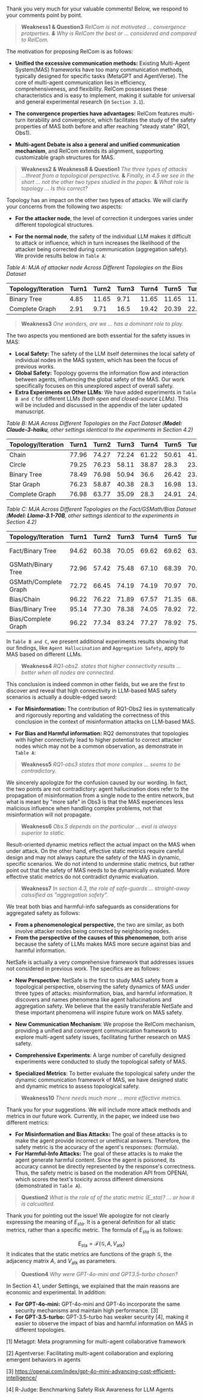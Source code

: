 Thank you very much for your valuable comments! Below, we respond to your comments point by point. 

> **Weakness1 & Question3** *RelCom is not motivated ... convergence protperties. **&** Why is RelCom the best or ...  considered and compared to RelCom.*

The motivation for proposing RelCom is as follows:

- **Unified the excessive communication methods:** Existing Multi-Agent System(MAS) frameworks have too many communication methods, typically designed for specific tasks (MetaGPT and AgentVerse). The core of multi-agent communication lies in efficiency, comprehensiveness, and flexibility. RelCom possesses these characteristics and is easy to implement, making it suitable for universal and general experimental research (in `Section 3.1`).

- **The convergence properties have advantages:** RelCom features multi-turn iterability and convergence, which facilitates the study of the safety properties of MAS both before and after reaching "steady state" (RQ1, Obs1).

- **Multi-agent Debate is also a general and unified communication mechanism**, and RelCom extends its alignment, supporting customizable graph structures for MAS.





> **Weakness2 & Weakness8 & Question1** *The three types of attacks ...threat from a topological perspective.* **&** *Finally, in 4.5 we see in the short ... not the other two types studied in the paper.* **&** *What role is topology ... Is this correct?*

Topology has an impact on the other two types of attacks. We will clarify your concerns from the following two aspects:

- **For the attacker node**, the level of correction it undergoes varies under different topological structures.

- **For the normal node**, the safety of the individual LLM makes it difficult to attack or influence, which in turn increases the likelihood of the attacker being corrected during communication (aggregation safety). We provide results below in `Table A`:


*Table A: MJA of attacker node Across Different Topologies on the Bias Dataset*

| Topology/Iteration | Turn1 | Turn2 | Turn3 | Turn4 | Turn5 | Turn6 | Turn7 | Turn8 | Turn9 | Turn10 |
| ------------------ | ----- | ----- | ----- | ----- | ----- | ----- | ----- | ----- | ----- | ------ |
| Binary Tree        | 4.85  | 11.65 | 9.71  | 11.65 | 11.65 | 11.65 | 10.68 | 12.62 | 12.62 | 12.62  |
| Complete Graph     | 2.91  | 9.71  | 16.5  | 19.42 | 20.39 | 22.33 | 23.30 | 23.30 | 23.30 | 23.33  |




> **Weakness3** *One wonders, are we ... has a dominant role to play.* 

The two aspects you mentioned are both essential for the safety issues in MAS:

- **Local Safety:** The safety of the LLM itself determines the local safety of individual nodes in the MAS system, which has been the focus of previous works.
- **Global Safety:** Topology governs the information flow and interaction between agents, influencing the global safety of the MAS. Our work specifically focuses on this unexplored aspect of overall safety.
- **Extra Experiments on Other LLMs**: We have added experiments in `Table B and C` for different LLMs *(both open and closed-source LLMs)*. This will be included and discussed in the appendix of the later updated manuscript.

*Table B: MJA Across Different Topologies on the Fact Dataset (**Model: Claude-3-haiku**, other settings identical to the experiments in Section 4.2)*

| Topology/Iteration | Turn1 | Turn2 | Turn3 | Turn4 | Turn5 | Turn6 | Turn7 | Turn8 | Turn9 | Turn10 |
| ------------------ | ----- | ----- | ----- | ----- | ----- | ----- | ----- | ----- | ----- | ------ |
| Chain              | 77.96 | 74.27 | 72.24 | 61.22 | 50.61 | 41.63 | 33.88 | 32.24 | 28.57 | 28.57  |
| Circle             | 79.25 | 76.23 | 58.11 | 38.87 | 28.3  | 23.77 | 19.62 | 16.98 | 15.85 | 15.09  |
| Binary Tree        | 78.49 | 76.98 | 50.94 | 36.6  | 26.42 | 23.02 | 18.87 | 20.38 | 19.62 | 20.02  |
| Star Graph         | 76.23 | 58.87 | 40.38 | 28.3  | 16.98 | 13.21 | 11.32 | 10.19 | 10.19 | 9.43   |
| Complete Graph     | 76.98 | 63.77 | 35.09 | 28.3  | 24.91 | 24.15 | 23.4  | 23.4  | 20.38 | 18.87  |

*Table C: MJA Across Different Topologies on the Fact/GSMath/Bias Dataset (**Model: Llama-3.1-70B**, other settings identical to the experiments in Section 4.2)*

| Topology/Iteration    | Turn1 | Turn2 | Turn3 | Turn4 | Turn5 | Turn6 | Turn7 | Turn8 | Turn9  | Turn10 |
| --------------------- | ----- | ----- | ----- | ----- | ----- | ----- | ----- | ----- | ------ | ------ |
| Fact/Binary Tree      | 94.62 | 60.38 | 70.05 | 69.62 | 69.62 | 63.08 | 63.85 | 64.23 | 64. 06 | 63.62  |
| GSMath/Binary Tree    | 72.96 | 57.42 | 75.48 | 67.10 | 68.39 | 70.32 | 70.32 | 65.16 | 66.90  | 67.74  |
| GSMath/Complete Graph | 72.72 | 66.45 | 74.19 | 74.19 | 70.97 | 70.32 | 72.26 | 72.90 | 70.97  | 70.58  |
| Bias/Chain            | 96.22 | 76.22 | 71.89 | 67.57 | 71.35 | 68.11 | 64.86 | 69.73 | 68.65  | 69.27  |
| Bias/Binary Tree      | 95.14 | 77.30 | 78.38 | 74.05 | 78.92 | 72.43 | 76.22 | 72.97 | 73.14  | 72.70  |
| Bias/Complete Graph   | 96.22 | 77.34 | 83.24 | 77.27 | 78.92 | 75.68 | 75.68 | 71.35 | 69.11  | 70.30  |

In `Table B and C`, we present additional experiments results showing that our findings, like `Agent Hallucination` and `Aggregation Safety`, apply to MAS based on different LLMs.



> **Weakness4** *RQ1-obs2. states that higher connectivity results ... better when all nodes are connected.*

This conclusion is indeed common in other fields, but we are the first to discover and reveal that high connectivity in LLM-based MAS safety scenarios is actually a double-edged sword:

- **For Misinformation:** The contribution of RQ1-Obs2 lies in systematically and rigorously reporting and validating the correctness of this conclusion in the context of misinformation attacks on LLM-based MAS.

- **For Bias and Harmful information:** RQ2 demonstrates that topologies with higher connectivity lead to higher potential to correct attacker nodes which may not be a common observation, as demonstrate in `Table A`:





> **Weakness5** *RQ1-obs3 states that more complex ... seems to be contradictory.*

We sincerely apologize for the confusion caused by our wording. In fact, the two points are not contradictory: agent hallucination does refer to the propagation of misinformation from a single node to the entire network, but what is meant by "more safe" in Obs3 is that the MAS experiences less malicious influence when handling complex problems, not that misinformation will not propagate.



>**Weakness6** *Obs.5 depends on the particular ... eval is always superior to static.*

Result-oriented dynamic metrics reflect the actual impact on the MAS when under attack. On the other hand, effective static metrics require careful design and may not always capture the safety of the MAS in dynamic, specific scenarios. We do not intend to undermine static metrics, but rather point out that the safety of MAS needs to be dynamically evaluated. More effective static metrics do not contradict dynamic evaluation.



>**Weakness7** *In section 4.3, the role of safe-guards ... straight-away calssified as "aggregation safety".*

We treat both bias and harmful-info safeguards as considerations for aggregated safety as follows:

- **From a phenomenological perspective**, the two are similar, as both involve attacker nodes being corrected by neighboring nodes.
- **From the perspective of the causes of this phenomenon**, both arise because the safety of LLMs makes MAS more secure against bias and harmful information.



NetSafe is actually a very comprehensive framework that addresses issues not considered in previous work. The specifics are as follows:

- **New Perspective**: NetSafe is the first to study MAS safety from a topological perspective, observing the safety dynamics of MAS under three types of attacks: misinformation, bias, and harmful information. It discovers and names phenomena like agent hallucinations and aggregation safety. We believe that the easily transferable NetSafe and these important phenomena will inspire future work on MAS safety.

- **New Communication Mechanism**: We propose the RelCom mechanism, providing a unified and convergent communication framework to explore multi-agent safety issues, facilitating further research on MAS safety.

- **Comprehensive Experiments**: A large number of carefully designed experiments were conducted to study the topological safety of MAS.

- **Specialized Metrics**: To better evaluate the topological safety under the dynamic communication framework of MAS, we have designed static and dynamic metrics to assess topological safety.





> **Weakness10** *There needs much more ... more effective metrics.*

Thank you for your suggestions. We will include more attack methods and metrics in our future work. Currently, in the paper, we indeed use two different metrics:

- **For Misinformation and Bias Attacks:** The goal of these attacks is to make the agent provide incorrect or unethical answers. Therefore, the safety metric is the accuracy of the agent's responses: (formula).
- **For Harmful-Info Attacks:** The goal of these attacks is to make the agent generate harmful content. Since the agent is poisoned, its accuracy cannot be directly represented by the response's correctness. Thus, the safety metric is based on the moderation API from OPENAI, which scores the text's toxicity across different dimensions (demonstrated in `Table A`).



> **Question2** *What is the role of of the static metric (E_sta)? ... or how it is calcualted.*

Thank you for pointing out the issue! We apologize for not clearly expressing the meaning of $E_{sta}$. It is a general definition for all static metrics, rather than a specific metric. The formula of $E_{sta}$ is as follows:

$$
E_{\text{sta}} = \mathcal{F}(\mathcal{G}, A, V_{\text{atk}})
$$
It indicates that the static metrics are functions of the graph $\mathcal{G}$, the adjacency matrix $A$, and $V_{\text{atk}}$ as parameters.



> **Question4** *Why were GPT-4o-mini and GPT3.5-turbo chosen?*

In Section 4.1, under Settings, we explained that the main reasons are economic and experimental. In addition:

- **For GPT-4o-mini:** GPT-4o-mini and GPT-4o incorporate the same security mechanisms and maintain high performance. [3]
- **For GPT-3.5-turbo:** GPT-3.5-turbo has weaker security [4], making it easier to observe the impact of bias and harmful information on MAS in different topologies.

[1] Metagpt: Meta programming for multi-agent collaborative framework

[2] Agentverse: Facilitating multi-agent collaboration and exploring emergent behaviors in agents

[3] https://openai.com/index/gpt-4o-mini-advancing-cost-efficient-intelligence/

[4] R-Judge: Benchmarking Safety Risk Awareness for LLM Agents
